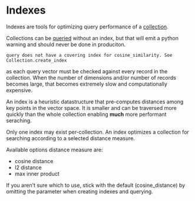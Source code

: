 # Indexes

Indexes are tools for optimizing query performance of a [collection](/vecs/concepts_collections).

Collections can be [queried](/vecs/quickstart/#query) without an index, but that will emit a python warning and should never be done in produciton.

```
query does not have a covering index for cosine_similarity. See Collection.create_index
```

as each query vector must be checked against every record in the collection. When the number of dimensions and/or number of records becomes large, that becomes extremely slow and computationally expensive.

An index is a heuristic datastructure that pre-computes distances among key points in the vector space. It is smaller and can be traversed more quickly than the whole collection enabling __much__ more performant seraching.

Only one index may exist per-collection. An index optimizes a collection for searching according to a selected distance measure.

Available options distance measure are:

- cosine distance
- l2 distance
- max inner product

If you aren't sure which to use, stick with the default (cosine_distance) by omitting the parameter when creating indexes and querying.